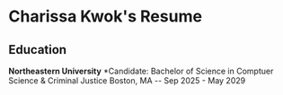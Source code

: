 # Charissa Kwok's Resume

## Education
**Northeastern University**
*Candidate: Bachelor of Science in Comptuer Science &  Criminal Justice
Boston, MA -- Sep 2025 - May 2029